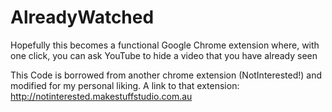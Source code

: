# AlreadyWatched

Hopefully this becomes a functional Google Chrome extension where, with one click, you can ask YouTube to hide a video that you have already seen


This Code is borrowed from another chrome extension (NotInterested!) and modified for my personal liking. A link to that extension: http://notinterested.makestuffstudio.com.au
